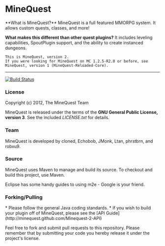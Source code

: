 <h1>MineQuest</h1>
**What is MineQuest?**
MineQuest is a full featured MMORPG system. It allows custom quests, classes, and more!

**What makes this different than other quest plugins?** It includes leveling capabilities, SpoutPlugin support, and the ability to create instanced dungeons.

    This is MineQuest, version 2.
    If you were looking for MineQuest on MC 1.2.5-R2.0 or before, see MineQuest, version 1 (MineQuest-Reloaded-Core).

<hr/>

[![Build Status](http://jci.lincomlinux.org/view/MineQuest/job/MineQuest-Core/badge/icon)](http://jci.lincomlinux.org/view/MineQuest/job/MineQuest-Core/)

<h3>License</h3>
Copyright (c) 2012, The MineQuest Team <http://www.theminequest.com/>

MineQuest is released under the terms of the **GNU General Public License, version 3**.
See the included _LICENSE.txt_ for details.

<h3>Team</h3>
MineQuest is developed by cloned, Echobob, JMonk, Ltan, phrstbrn, and robxu9.

<h3>Source</h3>
MineQuest uses Maven to manage and build its source. To checkout and build this project, use Maven.

Eclipse has some handy guides to using m2e - Google is your friend.

<h3>Forking/Pulling</h3>
* Please follow the general Java coding standards.
* If you wish to build your plugin off of MineQuest, please see the [API Guide](http://minequest.github.com/Minequest-2-API)

Feel free to fork and submit pull requests to this repository. Please remember that by submitting your code you hereby release it under the project's license.